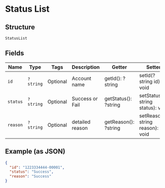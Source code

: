 
# Status List

## Structure

`StatusList`

## Fields

| Name | Type | Tags | Description | Getter | Setter |
|  --- | --- | --- | --- | --- | --- |
| `id` | `?string` | Optional | Account name | getId(): ?string | setId(?string id): void |
| `status` | `?string` | Optional | Success or Fail | getStatus(): ?string | setStatus(?string status): void |
| `reason` | `?string` | Optional | detailed reason | getReason(): ?string | setReason(?string reason): void |

## Example (as JSON)

```json
{
  "id": "1223334444-00001",
  "status": "Success",
  "reason": "Success"
}
```

